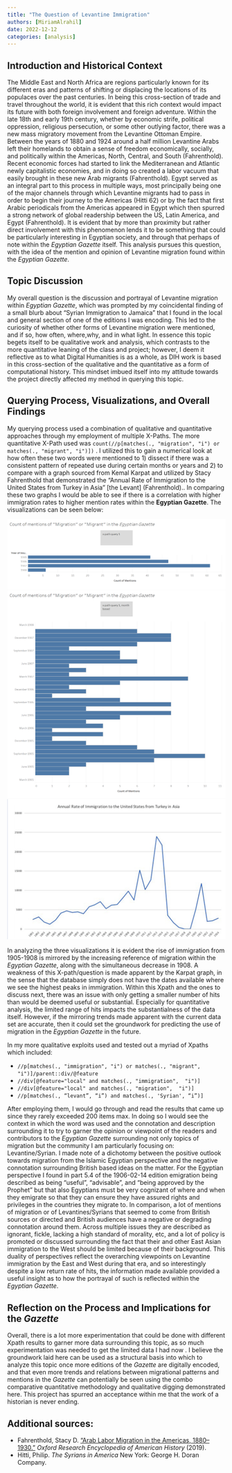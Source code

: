 ```yaml
---
title: "The Question of Levantine Immigration"
authors: [MiriamAlrahil]
date: 2022-12-12
categories: [analysis]
---
```

## Introduction and Historical Context
The Middle East and North Africa are regions particularly known for its different eras and patterns of shifting or displacing the locations of its populaces over the past centuries. In being this cross-section of trade and travel throughout the world, it is evident that this rich context would impact its future with both foreign involvement and foreign adventure. Within the late 18th and early 19th century, whether by economic strife, political oppression, religious persecution, or some other outlying factor, there was a new mass migratory movement from the Levantine Ottoman Empire. Between the years of 1880 and 1924 around a half million Levantine Arabs left their homelands to  obtain a sense of freedom economically, socially, and politically within the Americas, North, Central, and South (Fahrenthold). Recent economic forces had started to link the Mediterranean and Atlantic newly capitalistic economies, and in doing so created a labor vacuum that easily brought in these new Arab migrants (Fahrenthold). Egypt served as an integral part to this process in multiple ways, most principally being one of the major channels  through which Levantine migrants had to pass in order to begin their journey to the Americas (Hitti 62) or by the fact that first Arabic periodicals from the Americas appeared in Egypt which then spurred a strong network of global readership between the US, Latin America, and Egypt (Fahrenthold). It is evident that by more than proximity but rather direct involvement with this phenomenon lends it to be something that could be particularly interesting in Egyptian society, and through that perhaps of note within the _Egyptian Gazette_ itself. This analysis pursues this question, with the idea of the mention and opinion of Levantine migration found within the _Egyptian Gazette_.

## Topic Discussion
My overall question is the discussion and portrayal of Levantine migration within _Egyptian Gazette_, which was prompted by my coincidental finding of a small blurb about “Syrian Immigration to Jamaica” that I found in the local and general section of one of the editions I was encoding. This led to the curiosity of whether other forms of Levantine migration were mentioned, and if so, how often, where,why, and in what light. In essence this topic begets itself to be qualitative work and analysis, which contrasts to the more quantitative leaning of the class and project; however, I deem it reflective as to what Digital Humanities is as a whole, as DIH work is based in this cross-section of the qualitative and the quantitative as a form of computational history. This mindset imbued itself into my attitude towards the project directly affected my method in querying this topic.

## Querying Process, Visualizations, and Overall Findings 
My querying process used a combination of qualitative and quantitative approaches through my employment of multiple X-Paths. The more quantitative X-Path used was `count(//p[matches(., "migration", "i") or matches(., "migrant", "i")])` . I utilized this to gain a numerical look at how often these two words were mentioned to 1) dissect if there was a consistent pattern of repeated use during certain months or years and 2) to compare with a graph sourced from Kemal Karpat and utilized by Stacy Fahrenthold  that demonstrated the “Annual Rate of Immigration to the United States from Turkey in Asia” [the Levant] (Fahrenthold).. In comparing these two graphs I would be able to see if there is a correlation with higher immigration rates to higher mention rates within the __Egyptian Gazette__. The visualizations can be seen below:

![Yearly count of mentions of "Migration" of "Migrant" in the _Egyptian Gazette_](analysis-xpath-vis-1.png "Yearly count of mentions of Migration and Migrant in the _Egyptian Gazette_")
![Monthly count of mentions of "Migration" of "Migrant" in the _Egyptian Gazette_](analysis-vs-2-month.png "Monthly count of mentions of Migration and Migrant in the _Egyptian Gazette_")
![annual rate of immigration from Turkey in Asia](Turkey-in-Asia.png "annual rate of immigration from Turkey in Asia")

In analyzing the three visualizations it is evident the rise of immigration from 1905-1908 is mirrored by the increasing reference of migration within the _Egyptian Gazette_, along with the simultaneous decrease in 1908. A weakness of this X-path/question is made apparent by the Karpat graph, in the sense that the database simply does not have the dates available where we see the highest peaks in immigration. Within this Xpath and the ones to discuss next, there was an issue with only getting a smaller number of hits than would be deemed useful or substantial. Especially for quantitative analysis, the limited range of hits impacts the substantialness of the data itself. However, if the mirroring trends made apparent with the current data set are accurate, then it could set the groundwork for predicting the use of migration in the _Egyptian Gazette_ in the future.

In my more qualitative exploits used and tested out a myriad of Xpaths which included:
- `//p[matches(., "immigration", "i") or matches(., "migrant", "i")]/parent::div/@feature`
- `//div[@feature="local" and matches(., "immigration",  "i")]`
- `//div[@feature="local" and matches(., "migration",  "i")]`
- `//p[matches(., “levant”, “i”) and matches(., 'Syrian', “i”)]`

After employing them, I would go through and read the results that came up since they rarely exceeded 200 items max. In doing so I would see the context in which the word was used and the connotation and description surrounding it to try to garner the opinion or viewpoint of the readers and contributors to the _Egyptian Gazette_ surrounding not only topics of migration but the community I am particularly focusing on: Levantine/Syrian. I made note of a dichotomy between the positive outlook towards migration from the Islamic Egyptian perspective and the negative connotation surrounding British based ideas on the matter. For the Egyptian perspective I found in part 5.4 of the 1906-02-14 edition emigration being described as being “useful”, “advisable”, and “being approved by the Prophet” but that also Egyptians must be very cognizant of where and when they emigrate so that they can ensure they have assured rights and privileges in the countries they migrate to. In comparison, a lot of mentions of migration or of Levantines/Syrians that seemed to come from British sources or directed and British audiences have a negative or degrading connotation around them. Across multiple issues they are described as ignorant, fickle, lacking a high standard of morality, etc, and a lot of policy is promoted or discussed surrounding the fact that their and other East Asian immigration to the West should be limited because of their background. This duality of perspectives reflect the overarching viewpoints on Levantine immigration by the East and West during that era, and so interestingly despite a low return rate of hits, the information made available provided a useful insight as to how the portrayal of such is reflected within the _Egyptian Gazette_. 

## Reflection on the Process and Implications for the _Gazette_
Overall, there is a lot more experimentation that could be done with different Xpath results to garner more data surrounding this topic, as so much experimentation was needed to get the limited data I had now . I believe the groundwork laid here can be used as a structural basis into which to analyze this topic once more editions of the _Gazette_ are digitally encoded, and that even more trends and relations between migrational patterns and mentions in the _Gazette_ can potentially be seen using the combo comparative quantitative methodology and qualitative digging demonstrated here. This project has spurred an acceptance within me that the work of a historian is never ending. 

## Additional sources:
- Fahrenthold, Stacy D. [“Arab Labor Migration in the Americas, 1880–1930.”](https://doi.org/10.1093/acrefore/9780199329175.013.598.) _Oxford Research Encyclopedia of American History_ (2019).
- Hitti, Philip. _The Syrians in America_ New York: George H. Doran Company.